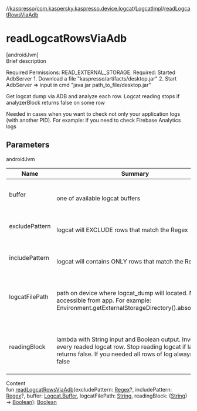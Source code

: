 //[kaspresso](../../index.md)/[com.kaspersky.kaspresso.device.logcat](../index.md)/[LogcatImpl](index.md)/[readLogcatRowsViaAdb](read-logcat-rows-via-adb.md)



# readLogcatRowsViaAdb  
[androidJvm]  
Brief description  




Required Permissions: READ_EXTERNAL_STORAGE. Required: Started AdbServer     1. Download a file "kaspresso/artifacts/desktop.jar"     2. Start AdbServer => input in cmd "java jar path_to_file/desktop.jar"



Get logcat dump via ADB and analyze each row. Logcat reading stops if analyzerBlock returns false on some row



Needed in cases when you want to check not only your application logs (with another PID). For example: if you need to check Firebase Analytics logs





## Parameters  
  
androidJvm  
  
|  Name|  Summary| 
|---|---|
| buffer| <br><br>one of available logcat buffers<br><br>
| excludePattern| <br><br>logcat will EXCLUDE rows that match the Regex<br><br>
| includePattern| <br><br>logcat will contains ONLY rows that match the Regex<br><br>
| logcatFilePath| <br><br>path on device where logcat_dump will located. Must be accessible from app. For example: Environment.getExternalStorageDirectory().absolutePath<br><br>
| readingBlock| <br><br>lambda with String input and Boolean output. Invokes on every readed logcat row. Stop reading logcat if lambda returns false. If you needed all rows of log always return false<br><br>
  
  
Content  
fun [readLogcatRowsViaAdb](read-logcat-rows-via-adb.md)(excludePattern: [Regex](https://kotlinlang.org/api/latest/jvm/stdlib/kotlin.text/-regex/index.html)?, includePattern: [Regex](https://kotlinlang.org/api/latest/jvm/stdlib/kotlin.text/-regex/index.html)?, buffer: [Logcat.Buffer](../-logcat/-buffer/index.md), logcatFilePath: [String](https://kotlinlang.org/api/latest/jvm/stdlib/kotlin/-string/index.html), readingBlock: ([String](https://kotlinlang.org/api/latest/jvm/stdlib/kotlin/-string/index.html)) -> [Boolean](https://kotlinlang.org/api/latest/jvm/stdlib/kotlin/-boolean/index.html)): [Boolean](https://kotlinlang.org/api/latest/jvm/stdlib/kotlin/-boolean/index.html)  



